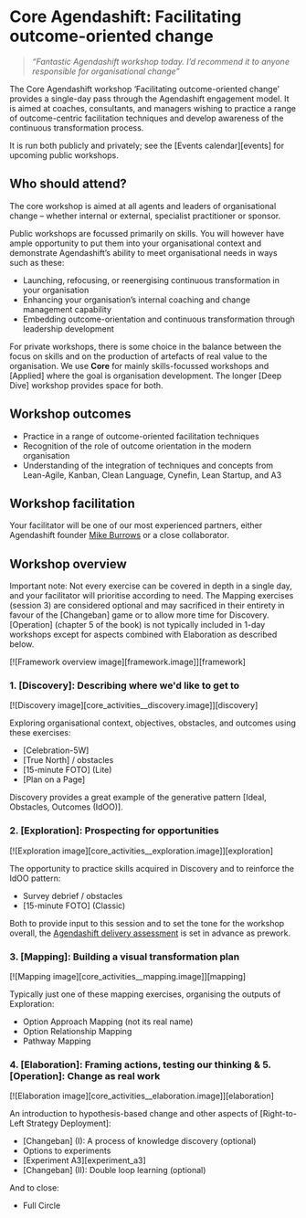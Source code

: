 # Core Agendashift: Facilitating outcome-oriented change

> *“Fantastic Agendashift workshop today. I’d recommend it to anyone responsible for organisational change”*

The Core Agendashift workshop ‘Facilitating outcome-oriented change’ provides a single-day pass through the Agendashift engagement model. It is aimed at coaches, consultants, and managers wishing to practice a range of outcome-centric facilitation techniques and develop awareness of the continuous transformation process.

It is run both publicly and privately; see the [Events calendar][events] for upcoming public workshops.

## Who should attend?

The core workshop is aimed at all agents and leaders of organisational change – whether internal or external, specialist practitioner or sponsor.

Public workshops are focussed primarily on skills. You will however have ample opportunity to put them into your organisational context and demonstrate Agendashift’s ability to meet organisational needs in ways such as these:

  * Launching, refocusing, or reenergising continuous transformation in your organisation
  * Enhancing your organisation’s internal coaching and change management capability
  * Embedding outcome-orientation and continuous transformation through leadership development

For private workshops, there is some choice in the balance between the focus on skills and on the production of artefacts of real value to the organisation. We use **Core** for mainly skills-focussed workshops and [Applied] where the goal is organisation development. The longer [Deep Dive] workshop provides space for both.

## Workshop outcomes

  * Practice in a range of outcome-oriented facilitation techniques
  * Recognition of the role of outcome orientation in the modern organisation
  * Understanding of the integration of techniques and concepts from Lean-Agile, Kanban, Clean Language, Cynefin, Lean Startup, and A3

## Workshop facilitation

Your facilitator will be one of our most experienced partners, either Agendashift founder [Mike Burrows](/mike) or a close collaborator.

## Workshop overview

Important note: Not every exercise can be covered in depth in a single day, and your facilitator will prioritise according to need. The Mapping exercises (session 3) are considered optional and may sacrificed in their entirety in favour of the [Changeban] game or to allow more time for Discovery. [Operation] \(chapter 5 of the book) is not typically included in 1-day workshops except for aspects combined with Elaboration as described below.

[![Framework overview image][framework.image]][framework]

### 1. [Discovery]: Describing where we'd like to get to

[![Discovery image][core_activities__discovery.image]][discovery]

Exploring organisational context, objectives, obstacles, and outcomes using these exercises:

  * [Celebration-5W]
  * [True North] / obstacles
  * [15-minute FOTO] \(Lite)
  * [Plan on a Page]

Discovery provides a great example of the generative pattern [Ideal, Obstacles, Outcomes (IdOO)].

### 2. [Exploration]: Prospecting for opportunities

[![Exploration image][core_activities__exploration.image]][exploration]

The opportunity to practice skills acquired in Discovery and to reinforce the IdOO pattern: 

  * Survey debrief / obstacles
  * [15-minute FOTO] \(Classic)

Both to provide input to this session and to set the tone for the workshop overall, the [Agendashift delivery assessment](assessments) is set in advance as prework.

### 3. [Mapping]: Building a visual transformation plan

[![Mapping image][core_activities__mapping.image]][mapping]

Typically just one of these mapping exercises, organising the outputs of Exploration:

  * Option Approach Mapping (not its real name)
  * Option Relationship Mapping
  * Pathway Mapping

### 4. [Elaboration]: Framing actions, testing our thinking & 5. [Operation]: Change as real work

[![Elaboration image][core_activities__elaboration.image]][elaboration]

An introduction to hypothesis-based change and other aspects of [Right-to-Left Strategy Deployment]:

  * [Changeban] (I): A process of knowledge discovery (optional)
  * Options to experiments
  * [Experiment A3][experiment_a3]
  * [Changeban] \(II): Double loop learning (optional)

And to close:

  * Full Circle

